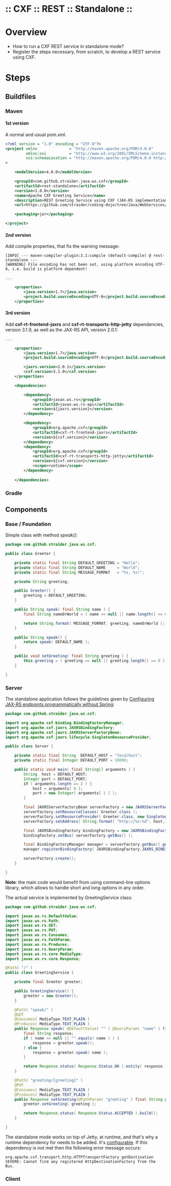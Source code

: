 ﻿:: CXF :: REST :: Standalone ::
===============================

# Overview

- How to run a CXF REST service in standalone mode?
- Register the steps necessary, from scratch, to develop a REST service using CXF.

# Steps

## Buildfiles

### Maven

#### 1st version

A normal and usual pom.xml.

```xml
<?xml version = "1.0" encoding = "UTF-8"?>
<project xmlns              = "http://maven.apache.org/POM/4.0.0"
         xmlns:xsi          = "http://www.w3.org/2001/XMLSchema-instance"
         xsi:schemaLocation = "http://maven.apache.org/POM/4.0.0 http://maven.apache.org/xsd/maven-4.0.0.xsd"
>

    <modelVersion>4.0.0</modelVersion>

    <groupId>com.github.straider.java.ws.cxf</groupId>
    <artifactId>rest-standalone</artifactId>
    <version>1.0.0</version>
    <name>Apache CXF Greeting Service</name>
    <description>REST Greeting Service using CXF (JAX-RS implementation).</description>
    <url>https://github.com/straider/coding-dojo/tree/Java/WebServices/CXF/REST/Standalone</url>

    <packaging>jar</packaging>

</project>
```

#### 2nd version

Add compile properties, that fix the warning message:

```
[INFO] --- maven-compiler-plugin:3.1:compile (default-compile) @ rest-standalone ---
[WARNING] File encoding has not been set, using platform encoding UTF-8, i.e. build is platform dependent!
```

```xml
...

    <properties>
        <java.version>1.7</java.version>
        <project.build.sourceEncoding>UTF-8</project.build.sourceEncoding>
    </properties>
```

#### 3rd version

Add **cxf-rt-frontend-jaxrs** and **cxf-rt-transports-http-jetty** dependencies, version 3.1.9, as well as the JAX-RS API, version 2.0.1:

```xml
...

    <properties>
        <java.version>1.7</java.version>
        <project.build.sourceEncoding>UTF-8</project.build.sourceEncoding>

        <jaxrs.version>2.0.1</jaxrs.version>
        <cxf.version>3.1.9</cxf.version>
    </properties>

    <dependencies>

        <dependency>
            <groupId>javax.ws.rs</groupId>
            <artifactId>javax.ws.rs-api</artifactId>
            <version>${jaxrs.version}</version>
        </dependency>

        <dependency>
            <groupId>org.apache.cxf</groupId>
            <artifactId>cxf-rt-frontend-jaxrs</artifactId>
            <version>${cxf.version}</version>
        </dependency>
        <dependency>
            <groupId>org.apache.cxf</groupId>
            <artifactId>cxf-rt-transports-http-jetty</artifactId>
            <version>${cxf.version}</version>
            <scope>runtime</scope>
        </dependency>
        
    </dependencies>
```

### Gradle

## Components

### Base / Foundation

Simple class with method _speak()_:

```java
package com.github.straider.java.ws.cxf;

public class Greeter {

    private static final String DEFAULT_GREETING = "Hello";
    private static final String DEFAULT_NAME     = "World";
    private static final String MESSAGE_FORMAT   = "%s, %s!";

    private String greeting;

    public Greeter() {
        greeting = DEFAULT_GREETING;
    }

    public String speak( final String name ) {
        final String nameOrWorld = ( name == null || name.length() == 0 ) ? DEFAULT_NAME : name ;

        return String.format( MESSAGE_FORMAT, greeting, nameOrWorld );
    }

    public String speak() {
        return speak( DEFAULT_NAME );
    }

    public void setGreeting( final String greeting ) {
        this.greeting = ( greeting == null || greeting.length() == 0 ) ? DEFAULT_GREETING : greeting;
    }

}
```

### Server

The standalone application follows the guidelines given by [Configuring JAX-RS endpoints programmatically without Spring](http://cxf.apache.org/docs/jaxrs-services-configuration.html#JAXRSServicesConfiguration-ConfiguringJAX-RSendpointsprogrammaticallywithoutSpring):

```java
package com.github.straider.java.ws.cxf;

import org.apache.cxf.binding.BindingFactoryManager;
import org.apache.cxf.jaxrs.JAXRSBindingFactory;
import org.apache.cxf.jaxrs.JAXRSServerFactoryBean;
import org.apache.cxf.jaxrs.lifecycle.SingletonResourceProvider;

public class Server {

    private static final String  DEFAULT_HOST = "localhost";
    private static final Integer DEFAULT_PORT = 10000;

    public static void main( final String[] arguments ) {
        String  host = DEFAULT_HOST;
        Integer port = DEFAULT_PORT;
        if ( arguments.length == 2 ) {
            host = arguments[ 0 ];
            port = new Integer( arguments[ 1 ] );
        }

        final JAXRSServerFactoryBean serverFactory = new JAXRSServerFactoryBean();
        serverFactory.setResourceClasses( Greeter.class );
        serverFactory.setResourceProvider( Greeter.class, new SingletonResourceProvider( new GreetingService() ) );
        serverFactory.setAddress( String.format( "http://%s:%d", host, port ) );

        final JAXRSBindingFactory bindingFactory = new JAXRSBindingFactory();
        bindingFactory.setBus( serverFactory.getBus() );

        final BindingFactoryManager manager = serverFactory.getBus().getExtension( BindingFactoryManager.class );
        manager.registerBindingFactory( JAXRSBindingFactory.JAXRS_BINDING_ID, bindingFactory );

        serverFactory.create();
    }

}
```

**Note**: the main code would benefit from using command-line options library, which allows to handle short and long options in any order.

The actual service is implemented by GreetingService class:

```java
package com.github.straider.java.ws.cxf;

import javax.ws.rs.DefaultValue;
import javax.ws.rs.Path;
import javax.ws.rs.GET;
import javax.ws.rs.PUT;
import javax.ws.rs.Consumes;
import javax.ws.rs.PathParam;
import javax.ws.rs.Produces;
import javax.ws.rs.QueryParam;
import javax.ws.rs.core.MediaType;
import javax.ws.rs.core.Response;

@Path( "/" )
public class GreetingService {

    private final Greeter greeter;

    public GreetingService() {
        greeter = new Greeter();
    }

    @Path( "speak/" )
    @GET
    @Consumes( MediaType.TEXT_PLAIN )
    @Produces( MediaType.TEXT_PLAIN )
    public Response speak( @DefaultValue( "" ) @QueryParam( "name" ) final String name ) {
        final String response;
        if ( name == null || "".equals( name ) ) {
            response = greeter.speak();
        } else {
            response = greeter.speak( name );
        }

        return Response.status( Response.Status.OK ).entity( response ).build();
    }

    @Path( "greeting/{greeting}" )
    @PUT
    @Consumes( MediaType.TEXT_PLAIN )
    @Produces( MediaType.TEXT_PLAIN )
    public Response setGreeting(@PathParam( "greeting" ) final String greeting ) {
        greeter.setGreeting( greeting );

        return Response.status( Response.Status.ACCEPTED ).build();
    }

}
```

The standalone mode works on top of Jetty, at runtime, and that's why a runtime dependency for needs to be added. It's [configurable](http://cxf.apache.org/docs/jetty-configuration.html). If this dependency is not met then the following error message occurs:

```
org.apache.cxf.transport.http.HTTPTransportFactory getDestination
SEVERE: Cannot find any registered HttpDestinationFactory from the Bus.
```

### Client
